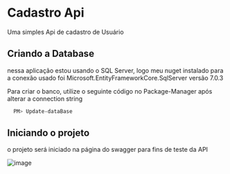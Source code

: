 # Cadastro Api  

Uma simples Api de cadastro de Usuário



## Criando a Database

nessa aplicação estou usando o SQL Server, logo meu nuget instalado para a conexão usado foi Microsoft.EntityFrameworkCore.SqlServer versão 7.0.3

Para criar o banco, utilize o seguinte código no Package-Manager após alterar a connection string
```bash
  PM> Update-dataBase
```

    


## Iniciando o projeto

o projeto será iniciado na página do swagger para fins de teste da API

![image](https://user-images.githubusercontent.com/89056548/224216901-657d9bd0-1572-4707-956d-f69665588863.png)
